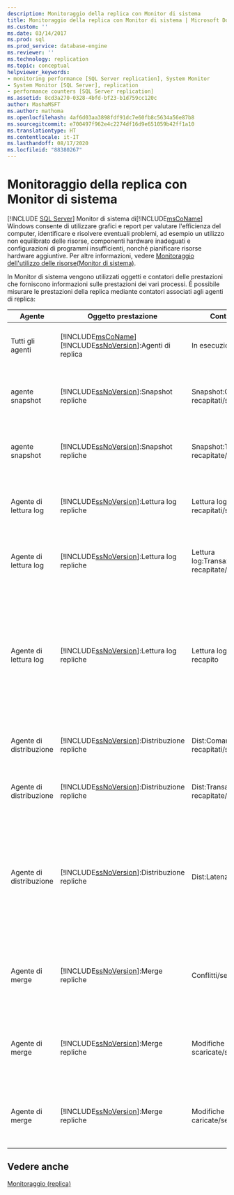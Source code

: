```yaml
---
description: Monitoraggio della replica con Monitor di sistema
title: Monitoraggio della replica con Monitor di sistema | Microsoft Docs
ms.custom: ''
ms.date: 03/14/2017
ms.prod: sql
ms.prod_service: database-engine
ms.reviewer: ''
ms.technology: replication
ms.topic: conceptual
helpviewer_keywords:
- monitoring performance [SQL Server replication], System Monitor
- System Monitor [SQL Server], replication
- performance counters [SQL Server replication]
ms.assetid: 8cd3a270-0328-4bfd-bf23-b1d759cc120c
author: MashaMSFT
ms.author: mathoma
ms.openlocfilehash: 4af6d03aa3898fdf91dc7e60fb8c5634a56e87b8
ms.sourcegitcommit: e700497f962e4c2274df16d9e651059b42ff1a10
ms.translationtype: HT
ms.contentlocale: it-IT
ms.lasthandoff: 08/17/2020
ms.locfileid: "88380267"
---
```

# <a name="monitoring-replication-with-system-monitor"></a>Monitoraggio della replica con Monitor di sistema
[!INCLUDE [SQL Server](../../../includes/applies-to-version/sqlserver.md)]
  Monitor di sistema di[!INCLUDE[msCoName](../../../includes/msconame-md.md)] Windows consente di utilizzare grafici e report per valutare l'efficienza del computer, identificare e risolvere eventuali problemi, ad esempio un utilizzo non equilibrato delle risorse, componenti hardware inadeguati e configurazioni di programmi insufficienti, nonché pianificare risorse hardware aggiuntive. Per altre informazioni, vedere [Monitoraggio dell'utilizzo delle risorse&#40;Monitor di sistema&#41;](../../../relational-databases/performance-monitor/monitor-resource-usage-system-monitor.md).  
  
 In Monitor di sistema vengono utilizzati oggetti e contatori delle prestazioni che forniscono informazioni sulle prestazioni dei vari processi. È possibile misurare le prestazioni della replica mediante contatori associati agli agenti di replica:  
  
|Agente|Oggetto prestazione|Contatore|Descrizione|  
|-----------|------------------------|-------------|-----------------|  
|Tutti gli agenti|[!INCLUDE[msCoName](../../../includes/msconame-md.md)] [!INCLUDE[ssNoVersion](../../../includes/ssnoversion-md.md)]:Agenti di replica|In esecuzione|Numero di agenti di replica correntemente in esecuzione.|  
|agente snapshot|[!INCLUDE[ssNoVersion](../../../includes/ssnoversion-md.md)]:Snapshot repliche|Snapshot:Comandi recapitati/sec|Numero di comandi al secondo recapitati al database di distribuzione.|  
|agente snapshot|[!INCLUDE[ssNoVersion](../../../includes/ssnoversion-md.md)]:Snapshot repliche|Snapshot:Transazioni recapitate/sec|Numero di transazioni al secondo recapitate al database di distribuzione.|  
|Agente di lettura log|[!INCLUDE[ssNoVersion](../../../includes/ssnoversion-md.md)]:Lettura log repliche|Lettura log:Comandi recapitati/sec|Numero di comandi al secondo recapitati al database di distribuzione.|  
|Agente di lettura log|[!INCLUDE[ssNoVersion](../../../includes/ssnoversion-md.md)]:Lettura log repliche|Lettura log:Transazioni recapitate/sec|Numero di transazioni al secondo recapitate al database di distribuzione.|  
|Agente di lettura log|[!INCLUDE[ssNoVersion](../../../includes/ssnoversion-md.md)]:Lettura log repliche|Lettura log:Latenza recapito|L'intervallo di tempo in millisecondi che intercorre tra l'applicazione delle transazioni nel server di pubblicazione e il recapito delle transazioni al server di distribuzione.|  
|Agente di distribuzione|[!INCLUDE[ssNoVersion](../../../includes/ssnoversion-md.md)]:Distribuzione repliche|Dist:Comandi recapitati/sec|Numero di comandi al secondo recapitati al Sottoscrittore.|  
|Agente di distribuzione|[!INCLUDE[ssNoVersion](../../../includes/ssnoversion-md.md)]:Distribuzione repliche|Dist:Transazioni recapitate/sec|Numero di transazioni al secondo recapitate al Sottoscrittore.|  
|Agente di distribuzione|[!INCLUDE[ssNoVersion](../../../includes/ssnoversion-md.md)]:Distribuzione repliche|Dist:Latenza recapito|L'intervallo di tempo in millisecondi che intercorre tra il recapito delle transazioni al server di distribuzione e l'applicazione delle transazioni nel Sottoscrittore.|  
|Agente di merge|[!INCLUDE[ssNoVersion](../../../includes/ssnoversion-md.md)]:Merge repliche|Conflitti/sec|Numero di conflitti al secondo generati durante il processo di replica di tipo merge.|  
|Agente di merge|[!INCLUDE[ssNoVersion](../../../includes/ssnoversion-md.md)]:Merge repliche|Modifiche scaricate/sec|Il numero di righe al secondo replicate dal server di pubblicazione nel Sottoscrittore.|  
|Agente di merge|[!INCLUDE[ssNoVersion](../../../includes/ssnoversion-md.md)]:Merge repliche|Modifiche caricate/sec|Il numero di righe al secondo replicate dal Sottoscrittore nel server di pubblicazione.|  
  
## <a name="see-also"></a>Vedere anche  
 [Monitoraggio &#40;replica&#41;](../../../relational-databases/replication/monitor/monitoring-replication.md)  
  
  
